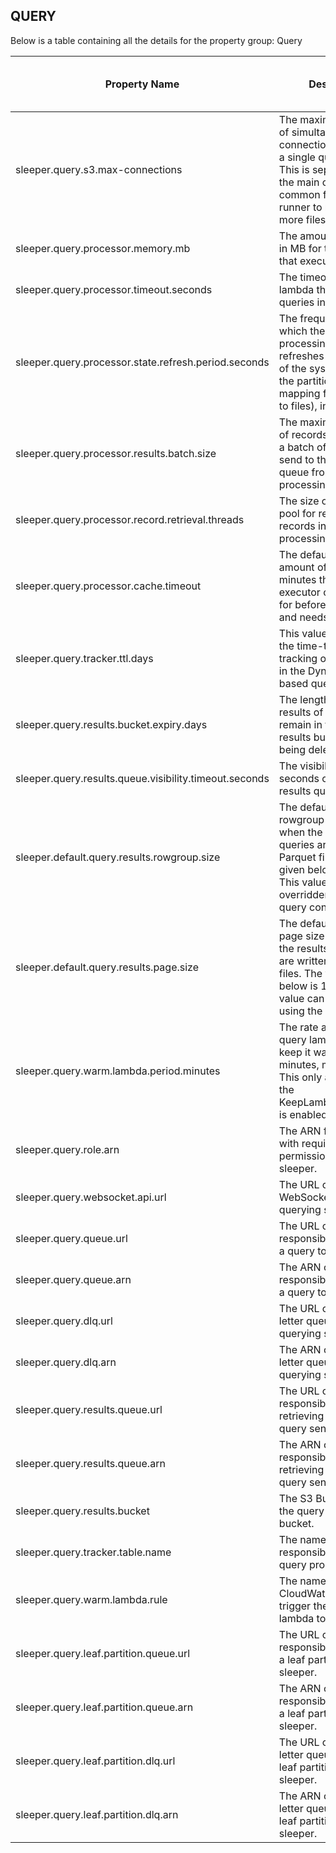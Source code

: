 ## QUERY

Below is a table containing all the details for the property group: Query

| Property Name                                          | Description                                                                                                                                                                                | Default Value | Run CdkDeploy When Changed |
|--------------------------------------------------------|--------------------------------------------------------------------------------------------------------------------------------------------------------------------------------------------|---------------|----------------------------|
| sleeper.query.s3.max-connections                       | The maximum number of simultaneous connections to S3 from a single query runner. This is separated from the main one as it's common for a query runner to need to open more files at once. | 1024          | false                      |
| sleeper.query.processor.memory.mb                      | The amount of memory in MB for the lambda that executes queries.                                                                                                                           |               | true                       |
| sleeper.query.processor.timeout.seconds                | The timeout for the lambda that executes queries in seconds.                                                                                                                               | 900           | true                       |
| sleeper.query.processor.state.refresh.period.seconds   | The frequency with which the query processing lambda refreshes its knowledge of the system state (i.e. the partitions and the mapping from partition to files), in seconds.                | 60            | false                      |
| sleeper.query.processor.results.batch.size             | The maximum number of records to include in a batch of query results send to the results queue from the query processing lambda.                                                           | 2000          | false                      |
| sleeper.query.processor.record.retrieval.threads       | The size of the thread pool for retrieving records in a query processing lambda.                                                                                                           | 10            | false                      |
| sleeper.query.processor.cache.timeout                  | The default value for the amount of time in minutes the query executor cache is valid for before it times out and needs refreshing.                                                        | 60            | false                      |
| sleeper.query.tracker.ttl.days                         | This value is used to set the time-to-live on the tracking of the queries in the DynamoDB-based query tracker.                                                                             | 1             | false                      |
| sleeper.query.results.bucket.expiry.days               | The length of time the results of queries remain in the query results bucket before being deleted.                                                                                         | 7             | true                       |
| sleeper.query.results.queue.visibility.timeout.seconds | The visibility timeout in seconds of the query results queue.                                                                                                                              | 900           | true                       |
| sleeper.default.query.results.rowgroup.size            | The default value of the rowgroup size used when the results of queries are written to Parquet files. The value given below is 8MiB. This value can be overridden using the query config.  | 8388608       | false                      |
| sleeper.default.query.results.page.size                | The default value of the page size used when the results of queries are written to Parquet files. The value given below is 128KiB. This value can be overridden using the query config.    | 131072        | false                      |
| sleeper.query.warm.lambda.period.minutes               | The rate at which the query lambda runs to keep it warm (in minutes, must be >=1).  This only applies when the KeepLambdaWarmStack is enabled                                              | 5             | true                       |
| sleeper.query.role.arn                                 | The ARN for the role with required permissions to query sleeper.                                                                                                                           |               | true                       |
| sleeper.query.websocket.api.url                        | The URL of the WebSocket API for querying sleeper.                                                                                                                                         |               | true                       |
| sleeper.query.queue.url                                | The URL of the queue responsible for sending a query to sleeper.                                                                                                                           |               | true                       |
| sleeper.query.queue.arn                                | The ARN of the queue responsible for sending a query to sleeper.                                                                                                                           |               | true                       |
| sleeper.query.dlq.url                                  | The URL of the dead letter queue used when querying sleeper.                                                                                                                               |               | true                       |
| sleeper.query.dlq.arn                                  | The ARN of the dead letter queue used when querying sleeper.                                                                                                                               |               | true                       |
| sleeper.query.results.queue.url                        | The URL of the queue responsible for retrieving results from a query sent to sleeper.                                                                                                      |               | true                       |
| sleeper.query.results.queue.arn                        | The ARN of the queue responsible for retrieving results from a query sent to sleeper.                                                                                                      |               | true                       |
| sleeper.query.results.bucket                           | The S3 Bucket name of the query results bucket.                                                                                                                                            |               | true                       |
| sleeper.query.tracker.table.name                       | The name of the table responsible for tracking query progress.                                                                                                                             |               | true                       |
| sleeper.query.warm.lambda.rule                         | The name of the CloudWatch rule to trigger the query lambda to keep it warm.                                                                                                               |               | true                       |
| sleeper.query.leaf.partition.queue.url                 | The URL of the queue responsible for sending a leaf partition query to sleeper.                                                                                                            |               | true                       |
| sleeper.query.leaf.partition.queue.arn                 | The ARN of the queue responsible for sending a leaf partition query to sleeper.                                                                                                            |               | true                       |
| sleeper.query.leaf.partition.dlq.url                   | The URL of the dead letter queue used when leaf partition querying sleeper.                                                                                                                |               | true                       |
| sleeper.query.leaf.partition.dlq.arn                   | The ARN of the dead letter queue used when leaf partition querying sleeper.                                                                                                                |               | true                       |
